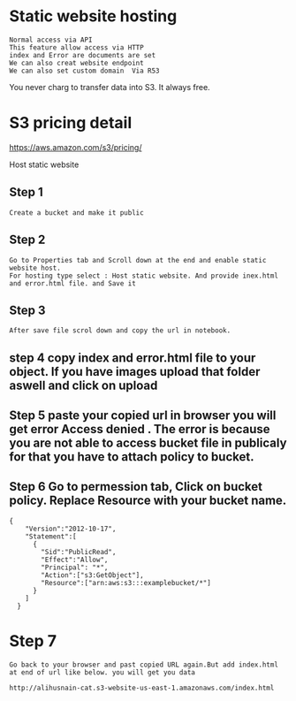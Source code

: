 # Static website hosting
    Normal access via API
    This feature allow access via HTTP
    index and Error are documents are set
    We can also creat website endpoint
    We can also set custom domain  Via R53


You never charg to transfer data into S3. It always free.

# S3 pricing detail
https://aws.amazon.com/s3/pricing/


Host static website


## Step 1
    Create a bucket and make it public
## Step 2
    Go to Properties tab and Scroll down at the end and enable static website host.
    For hosting type select : Host static website. And provide inex.html and error.html file. and Save it
## Step 3 
    After save file scrol down and copy the url in notebook. 
## step 4 copy index and error.html file to your object. If you have images upload that folder aswell and click on upload

## Step 5 paste your copied url in browser you will get error Access denied . The error is because you are not able to access bucket file in publicaly for that you have to attach policy to bucket.
## Step 6 Go to  permession tab, Click on bucket policy. Replace Resource with your bucket name.

``` 
{
    "Version":"2012-10-17",
    "Statement":[
      {
        "Sid":"PublicRead",
        "Effect":"Allow",
        "Principal": "*",
        "Action":["s3:GetObject"],
        "Resource":["arn:aws:s3:::examplebucket/*"]
      }
    ]
  }
```

# Step 7
    Go back to your browser and past copied URL again.But add index.html at end of url like below. you will get you data

    http://alihusnain-cat.s3-website-us-east-1.amazonaws.com/index.html